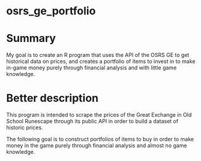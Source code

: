 # osrs_ge_portfolio

# Summary
My goal is to create an R program that uses the API of the OSRS GE
to get historical data on prices, and creates a portfolio of items
to invest in to make in-game money purely through financial analysis
and with little game knowledge.

# Better description
This program is intended to scrape the prices of the Great Exchange
in Old School Runescape through its public API in order to build a 
dataset of historic prices.

The following goal is to construct portfolios of items to buy in order
to make money in the game purely through financial analysis and almost
no game knowledge.
